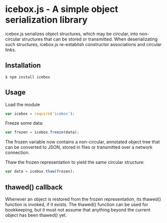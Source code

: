 # icebox.js - A simple object serialization library

icebox.js serializes object structures, which may be circular, into
non-circular structures that can be stored or transmitted.  When
deserializating such structures, icebox.js re-establish constructor
associations and circular links.

## Installation

    $ npm install icebox

## Usage

Load the module

```javascript
var icebox = require('icebox');
```

Freeze some data:

```javascript
var frozen = icebox.freeze(data);
```

The frozen variable now contains a non-circular, annotated object tree
that can be converted to JSON, stored in files or transmitted over a
network connection.

Thaw the frozen representation to yield the same circular structure:

```javascript
var data = icebox.thaw(frozen);
```

## thawed() callback

Whenever an object is restored from the frozen representation, its
thawed() function is invoked, if it exists.  The thawed() function can
be used for bookkeeping, but it must not assume that anything beyond
the current object has been thawed() yet.


